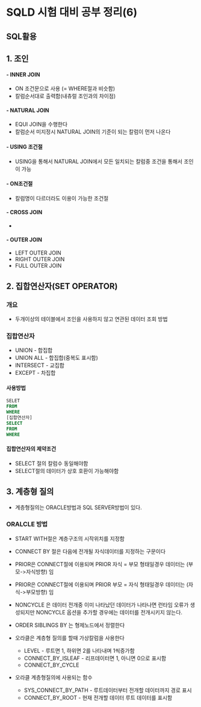# SQLD 시험 대비 공부 정리(6)

## SQL활용

## 1. 조인

#### - INNER JOIN

- ON 조건문으로 사용 (= WHERE절과 비슷함)
- 칼럼순서대로 출력함(내츄럴 조인과의 차이점)

#### - NATURAL JOIN

- EQUI JOIN을 수행한다
- 칼럼순서 미지정시 NATURAL JOIN의 기준이 되는 칼럼이 먼저 나온다

#### - USING 조건절

- USING을 통해서 NATURAL JOIN에서 모든 일치되는 칼럼중 조건을 통해서 조인이 가능

#### - ON조건절

- 칼럼명이 다르더라도 이용이 가능한 조건절

#### - CROSS JOIN

- 

#### - OUTER JOIN

- LEFT OUTER JOIN
- RIGHT OUTER JOIN
- FULL OUTER JOIN

## 2. 집합연산자(SET OPERATOR)

### 개요

- 두개이상의 테이블에서 조인을 사용하지 않고 연관된 데이터 조회 방법

### 집합연산자

- UNION - 합집합
- UNION ALL - 합집합(중복도 표시함)
- INTERSECT - 교집합
- EXCEPT - 차집합

#### 사용방법

```sql
SELET
FROM
WHERE
[집합연산자]
SELECT
FROM
WHERE
```

#### 집합연산자의 제약조건

- SELECT 절의 칼럼수 동일해야함
- SELECT절의 데이터가 상호 호환이 가능해야함

## 3. 계층형 질의

- 계층형질의는 ORACLE방법과 SQL SERVER방법이 있다.

### ORALCLE 방법

- START WITH절은 계층구조의 시작위치를 지정함

- CONNECT BY 절은 다음에 전개될 자식데이터를 지정하는 구문이다

- PRIOR은 CONNECT절에 이용되며 PRIOR 자식 = 부모 형태일경우 데이터는 (부모->자식방향) 임

- PRIOR은 CONNECT절에 이용되며 PRIOR 부모 = 자식 형태일경우 데이터는 (자식->부모방향) 임

- NONCYCLE 은 데이터 전개중 이미 나타났던 데이터가 나타나면 런타임 오류가 생성되지만 NONCYCLE 옵션을 추가할 경우에는 데이터를 전개시키지 않는다.

- ORDER SIBLINGS BY 는 형제노드에서 정렬한다

- 오라클은 계층형 질의를 할때 가상칼럼을 사용한다

  - LEVEL - 루트면 1, 하위면 2를 나타내며 1씩증가함
  - CONNECT_BY_ISLEAF - 리프데이터면 1, 아니면 0으로 표시함
  - CONNECT_BY_CYCLE

- 오라클 계층형질의에 사용되는 함수

  - SYS_CONNECT_BY_PATH - 루트데이터부터 전개할 데이터까지 경로 표시
  - CONNECT_BY_ROOT - 현재 전개할 데이터 루트 데이터를 표시함
  

  

  

  

  

  

  

  

  

  

  

  

  

  

  

  

  

  

  

  

  

  

  

  

  

  

  
